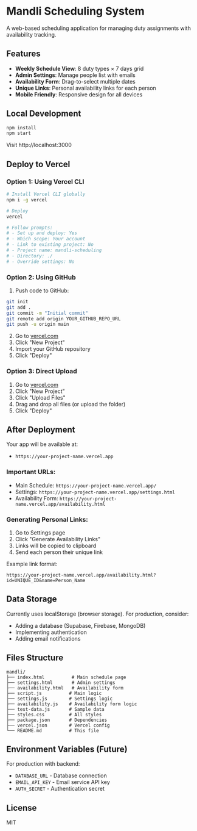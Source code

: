 # Mandli Scheduling System

A web-based scheduling application for managing duty assignments with availability tracking.

## Features

- **Weekly Schedule View**: 8 duty types × 7 days grid
- **Admin Settings**: Manage people list with emails
- **Availability Form**: Drag-to-select multiple dates
- **Unique Links**: Personal availability links for each person
- **Mobile Friendly**: Responsive design for all devices

## Local Development

```bash
npm install
npm start
```

Visit http://localhost:3000

## Deploy to Vercel

### Option 1: Using Vercel CLI

```bash
# Install Vercel CLI globally
npm i -g vercel

# Deploy
vercel

# Follow prompts:
# - Set up and deploy: Yes
# - Which scope: Your account
# - Link to existing project: No
# - Project name: mandli-scheduling
# - Directory: ./
# - Override settings: No
```

### Option 2: Using GitHub

1. Push code to GitHub:
```bash
git init
git add .
git commit -m "Initial commit"
git remote add origin YOUR_GITHUB_REPO_URL
git push -u origin main
```

2. Go to [vercel.com](https://vercel.com)
3. Click "New Project"
4. Import your GitHub repository
5. Click "Deploy"

### Option 3: Direct Upload

1. Go to [vercel.com](https://vercel.com)
2. Click "New Project"
3. Click "Upload Files"
4. Drag and drop all files (or upload the folder)
5. Click "Deploy"

## After Deployment

Your app will be available at:
- `https://your-project-name.vercel.app`

### Important URLs:

- Main Schedule: `https://your-project-name.vercel.app/`
- Settings: `https://your-project-name.vercel.app/settings.html`
- Availability Form: `https://your-project-name.vercel.app/availability.html`

### Generating Personal Links:

1. Go to Settings page
2. Click "Generate Availability Links"
3. Links will be copied to clipboard
4. Send each person their unique link

Example link format:
```
https://your-project-name.vercel.app/availability.html?id=UNIQUE_ID&name=Person_Name
```

## Data Storage

Currently uses localStorage (browser storage). For production, consider:
- Adding a database (Supabase, Firebase, MongoDB)
- Implementing authentication
- Adding email notifications

## Files Structure

```
mandli/
├── index.html          # Main schedule page
├── settings.html       # Admin settings
├── availability.html   # Availability form
├── script.js          # Main logic
├── settings.js        # Settings logic
├── availability.js    # Availability form logic
├── test-data.js       # Sample data
├── styles.css         # All styles
├── package.json       # Dependencies
├── vercel.json        # Vercel config
└── README.md          # This file
```

## Environment Variables (Future)

For production with backend:
- `DATABASE_URL` - Database connection
- `EMAIL_API_KEY` - Email service API key
- `AUTH_SECRET` - Authentication secret

## License

MIT